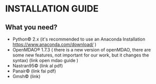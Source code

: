 # INSTALLATION GUIDE
## What you need?
* Python© 2.x (it's recommended to use an Anaconda Installation https://www.anaconda.com/download/ )
* OpenMDAO® 1.7.3 ( there is a new version of openMDAO, there are some new features, not important for our work, but it changes the syntax) (link open mdao guide )
* Nastran95© (link al pdf) 
* Panair© (link fai pdf)
* Gmsh© (link)
